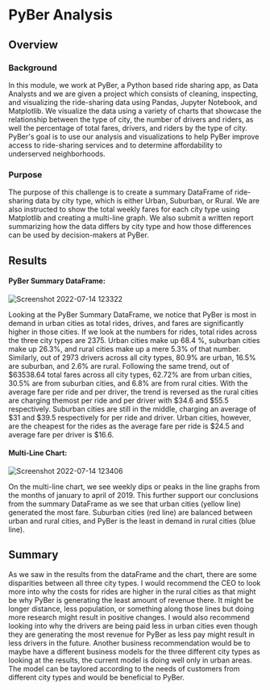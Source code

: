 # PyBer Analysis
## Overview
### Background
In this module, we work at PyBer, a Python based ride sharing app, as Data Analysts and we are given a project which consists of cleaning, inspecting, and visualizing the ride-sharing data using Pandas, Jupyter Notebook, and Matplotlib. We visualize the data using a variety of charts that showcase the relationship between the type of city, the number of drivers and riders, as well the percentage of total fares, drivers, and riders by the type of city. PyBer's goal is to use our analysis and visualizations to help PyBer improve access to ride-sharing services and to determine affordability to underserved neighborhoods.
### Purpose
The purpose of this challenge is to create a summary DataFrame of ride-sharing data by city type, which is either Urban, Suburban, or Rural. We are also instructed to show the total weekly fares for each city type using Matplotlib and creating a multi-line graph. We also submit a written report summarizing how the data differs by city type and how those differences can be used by decision-makers at PyBer. 
## Results
#### PyBer Summary DataFrame: 

![Screenshot 2022-07-14 123322](https://user-images.githubusercontent.com/107225715/179068458-cedf52d9-e207-4797-9386-bf446156e743.png)

Looking at the PyBer Summary DataFrame, we notice that PyBer is most in demand in urban cities as total rides, drives, and fares are significantly higher in those cities. If we look at the numbers for rides, total rides across the three city types are 2375. Urban cities make up 68.4 %, suburban cities make up 26.3%, and rural cities make up a mere 5.3% of that number. Similarly, out of 2973 drivers across all city types, 80.9% are urban, 16.5% are suburban, and 2.6% are rural. Following the same trend, out of $63538.64 total fares across all city types, 62.72% are from urban cities, 30.5% are from suburban cities, and 6.8% are from rural cities. With the average fare per ride and per driver, the trend is reversed as the rural cities are charging themost per ride and per driver with $34.6 and $55.5 respectively. Suburban cities are still in the middle, charging an average of $31 and $39.5 respectively for per ride and driver. Urban cities, however, are the cheapest for the rides as the average fare per ride is $24.5 and average fare per driver is $16.6.

#### Multi-Line Chart:

![Screenshot 2022-07-14 123406](https://user-images.githubusercontent.com/107225715/179068536-d0a9fcd4-8940-4a5a-abf7-c564c04aea2e.png)

On the multi-line chart, we see weekly dips or peaks in the line graphs from the months of january to april of 2019. This further support our conclusions from the summary DataFrame as we see that  urban cities (yellow line) generated the most fare. Suburban cities (red line) are balanced between urban and rural cities, and PyBer is the least in demand in rural cities (blue line).

## Summary
As we saw in the results from the dataFrame and the chart, there are some disparities between all three city types. I would recommend the CEO to look more into why the costs for rides are higher in the rural cities as that might be why PyBer is generating the least amount of revenue there. It might be longer distance, less population, or something along those lines but doing more research might result in positive changes. I would also recommend looking into why the drivers are being paid less in urban cities even though they are generating the most revenue for PyBer as less pay might result in less drivers in the future. Another business recommendation would be to maybe have a different business models for the three different city types as looking at the results, the current model is doing well only in urban areas. The model can be taylored according to the needs of customers from different city types and would be beneficial to PyBer.

